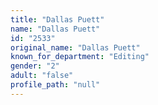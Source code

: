 ```yaml
---
title: "Dallas Puett"
name: "Dallas Puett"
id: "2533"
original_name: "Dallas Puett"
known_for_department: "Editing"
gender: "2"
adult: "false"
profile_path: "null"
---
```

